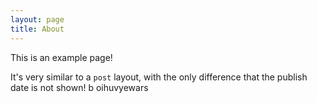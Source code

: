 ```yaml
---
layout: page
title: About
---
```


This is an example page!

It's very similar to a `post` layout, with the only difference that the publish date is not shown! b oihuvyewars